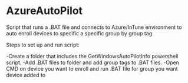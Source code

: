 # AzureAutoPilot
Script that runs a .BAT file and connects to Azure/InTune environment to auto enroll devices to specific a specific group by group tag

Steps to set up and run script:

  -Create a folder that includes the GetWindowsAutoPilotInfo powershell script.
  -Add .BAT files to folder and add group tags to .BAT files.
  -Open CMD on device you want to enroll and run .BAT file for group you want device added to
